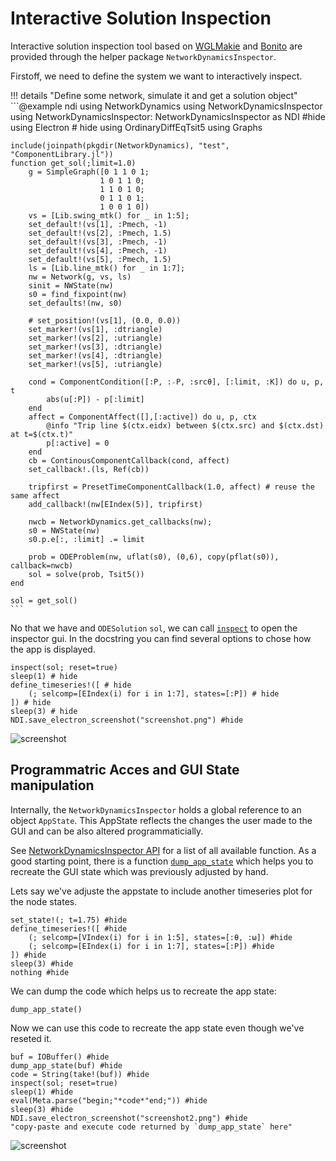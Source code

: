 # Interactive Solution Inspection

Interactive solution inspection tool based on [WGLMakie](https://makie.org/website/) and [Bonito](https://github.com/SimonDanisch/Bonito.jl) are provided through the helper package `NetworkDynamicsInspector`.

Firstoff, we need to define the system we want to interactively inspect.

!!! details "Define some network, simulate it and get a solution object"
    ```@example ndi
    using NetworkDynamics
    using NetworkDynamicsInspector
    using NetworkDynamicsInspector: NetworkDynamicsInspector as NDI #hide
    using Electron # hide
    using OrdinaryDiffEqTsit5
    using Graphs

    include(joinpath(pkgdir(NetworkDynamics), "test", "ComponentLibrary.jl"))
    function get_sol(;limit=1.0)
        g = SimpleGraph([0 1 1 0 1;
                        1 0 1 1 0;
                        1 1 0 1 0;
                        0 1 1 0 1;
                        1 0 0 1 0])
        vs = [Lib.swing_mtk() for _ in 1:5];
        set_default!(vs[1], :Pmech, -1)
        set_default!(vs[2], :Pmech, 1.5)
        set_default!(vs[3], :Pmech, -1)
        set_default!(vs[4], :Pmech, -1)
        set_default!(vs[5], :Pmech, 1.5)
        ls = [Lib.line_mtk() for _ in 1:7];
        nw = Network(g, vs, ls)
        sinit = NWState(nw)
        s0 = find_fixpoint(nw)
        set_defaults!(nw, s0)

        # set_position!(vs[1], (0.0, 0.0))
        set_marker!(vs[1], :dtriangle)
        set_marker!(vs[2], :utriangle)
        set_marker!(vs[3], :dtriangle)
        set_marker!(vs[4], :dtriangle)
        set_marker!(vs[5], :utriangle)

        cond = ComponentCondition([:P, :₋P, :srcθ], [:limit, :K]) do u, p, t
            abs(u[:P]) - p[:limit]
        end
        affect = ComponentAffect([],[:active]) do u, p, ctx
            @info "Trip line $(ctx.eidx) between $(ctx.src) and $(ctx.dst) at t=$(ctx.t)"
            p[:active] = 0
        end
        cb = ContinousComponentCallback(cond, affect)
        set_callback!.(ls, Ref(cb))

        tripfirst = PresetTimeComponentCallback(1.0, affect) # reuse the same affect
        add_callback!(nw[EIndex(5)], tripfirst)

        nwcb = NetworkDynamics.get_callbacks(nw);
        s0 = NWState(nw)
        s0.p.e[:, :limit] .= limit

        prob = ODEProblem(nw, uflat(s0), (0,6), copy(pflat(s0)), callback=nwcb)
        sol = solve(prob, Tsit5())
    end

    sol = get_sol()
    ```

No that we have and `ODESolution` `sol`, we can call [`inspect`](@ref) to open the inspector gui. In the docstring you can find several options to chose how the app is displayed.

```@example ndi
inspect(sol; reset=true)
sleep(1) # hide
define_timeseries!([ # hide
    (; selcomp=[EIndex(i) for i in 1:7], states=[:P]) # hide
]) # hide
sleep(3) # hide
NDI.save_electron_screenshot("screenshot.png") #hide
```
![screenshot](screenshot.png)


## Programmatric Acces and GUI State manipulation
Internally, the `NetworkDynamicsInspector` holds a global reference to an object `AppState`. This AppState reflects the changes the user made to the GUI and can be also altered programmaticially.

See [NetworkDynamicsInspector API](@ref) for a list of all available function.
As a good starting point, there is a function [`dump_app_state`](@ref)
which helps you to recreate the GUI state which was previously adjusted by hand.

Lets say we've adjuste the appstate to include another timeseries plot for the node states.

```@example ndi
set_state!(; t=1.75) #hide
define_timeseries!([ #hide
    (; selcomp=[VIndex(i) for i in 1:5], states=[:θ, :ω]) #hide
    (; selcomp=[EIndex(i) for i in 1:7], states=[:P]) #hide
]) #hide
sleep(3) #hide
nothing #hide
```

We can dump the code which helps us to recreate the app state:
```@example ndi
dump_app_state()
```

Now we can use this code to recreate the app state even though we've reseted it.
```@example ndi
buf = IOBuffer() #hide
dump_app_state(buf) #hide
code = String(take!(buf)) #hide
inspect(sol; reset=true)
sleep(1) #hide
eval(Meta.parse("begin;"*code*"end;")) #hide
sleep(3) #hide
NDI.save_electron_screenshot("screenshot2.png") #hide
"copy-paste and execute code returned by `dump_app_state` here"
```
![screenshot](screenshot2.png)
